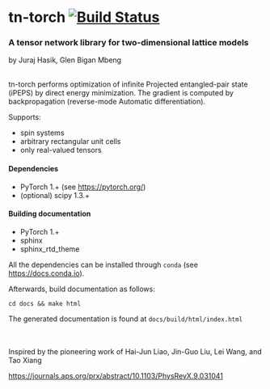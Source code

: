 # tn-torch [![Build Status](https://travis-ci.com/jurajHasik/tn-torch.svg?branch=master)](https://travis-ci.com/jurajHasik/tn-torch)
### A tensor network library for two-dimensional lattice models
by Juraj Hasik, Glen Bigan Mbeng

\
tn-torch performs optimization of infinite Projected entangled-pair state (iPEPS) 
by direct energy minimization. The gradient is computed by backpropagation 
(reverse-mode Automatic differentiation).

Supports:
- spin systems
- arbitrary rectangular unit cells
- only real-valued tensors

#### Dependencies
- PyTorch 1.+ (see https://pytorch.org/)
- (optional) scipy 1.3.+

#### Building documentation
- PyTorch 1.+
- sphinx
- sphinx_rtd_theme


All the dependencies can be installed through ``conda`` (see https://docs.conda.io).

Afterwards, build documentation as follows:

`cd docs && make html`

The generated documentation is found at `docs/build/html/index.html`

\
\
Inspired by the pioneering work of Hai-Jun Liao, Jin-Guo Liu, Lei Wang, and Tao Xiang

https://journals.aps.org/prx/abstract/10.1103/PhysRevX.9.031041 
